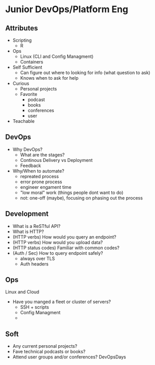 
# Junior DevOps/Platform Eng

## Attributes

 - Scripting
	 - R
 - Ops
	 - Linux (CLI and Config Managment)
	 - Containers
 - Self Sufficient
	 - Can figure out where to looking for info (what question to ask)
	 - Knows when to ask for help
 - Curious
	 - Personal projects
	 - Favorite
		 - podcast
		 - books
		 - conferences
		 - user
 - Teachable

## DevOps

 - Why DevOps?
	 - What are the stages?
	 - Continous Delivery vs Deployment
	 - Feedback
 - Why/When to automate?
	 - repreated process
	 - error prone process
	 - engineer engament time
	 - "low moral" work (things people dont want to do)
	 - not: one-off (maybe), focusing on phasing out the process

## Development

- What is a ReSTful API?
- What is HTTP?
- (HTTP verbs) How would you query an endpoint?
- (HTTP verbs) How would you upload data?
- (HTTP status codes) Familiar with common codes?
- (Auth / Sec) How to query endpoint safely?
	- always over TLS
	- Auth headers

## Ops

Linux and Cloud

 - Have you manged a fleet or cluster of servers?
	 - SSH + scripts
	 - Config Managment
	 - 

## Soft

 - Any current personal projects?
 - Fave technical podcasts or books?
 - Attend user groups and/or conferences? DevOpsDays

<!--stackedit_data:
eyJoaXN0b3J5IjpbLTE1NjU1MTQzNjQsODQzNjQzMDY5LC0xNz
Y3MjQ2NTcwXX0=
-->